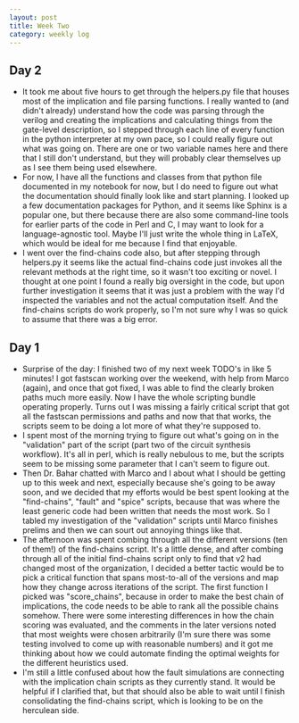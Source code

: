 ```yaml
---
layout: post 
title: Week Two 
category: weekly log
---
```


## Day 2
+ It took me about five hours to get through the helpers.py file that
houses most of the implication and file parsing functions. I really wanted to
(and didn't already) understand how the code was parsing through the verilog
and creating the implications and calculating things from the gate-level description,
so I stepped through each line of every function in the python interpreter at
my own pace, so I could really figure out what was going on. 
There are one or two variable names here and there that I still don't understand,
but they will probably clear themselves up as I see them being used elsewhere. 
+ For now, I have 
all the functions and classes from that python file documented in my notebook
for now, but I do need to figure out what the documentation should finally look
like and start planning. I looked up a few documentation packages for Python,
and it seems like Sphinx is a popular one, but there because there are also some 
command-line tools for earlier parts of the code in Perl and C, I may want to look
for a language-agnostic tool. Maybe I'll just write the whole thing in LaTeX, which would
be ideal for me because I find that enjoyable.
+ I went over the find-chains code also, but after stepping through helpers.py it seems like
the actual find-chains code just invokes all the relevant methods at the right time, so it
wasn't too exciting or novel. I thought at one point I found a really big oversight in the code,
but upon further investigation it seems that it was just a problem with the way I'd inspected
the variables and not the actual computation itself. And the find-chains scripts do work properly, so I'm 
not sure why I was so quick to assume that there was a big error.

## Day 1
 + Surprise of the day: I finished two of my next week TODO's in like 5 minutes! 
 I got fastscan working over the weekend, with help from Marco (again), and once
 that got fixed, I was able to find the clearly broken paths much more easily.
 Now I have the whole scripting bundle operating properly. Turns out I was
 missing a fairly critical script that got all the fastscan permissions and paths
 and now that that works, the scripts seem to be doing
 a lot more of what they're supposed to.
 + I spent most of the morning trying to figure out what's going on in the "validation"
 part of the script (part two of the circuit synthesis workflow). It's all in perl, 
 which is really nebulous to me, but the scripts seem to be missing some parameter
 that I can't seem to figure out.
 + Then Dr. Bahar chatted with Marco and I about what I should be
 getting up to this week and next, especially because she's going to be away soon, and 
 we decided that my efforts would be best spent looking at the 
 "find-chains", "fault" and "spice" scripts, because that was where the least generic
 code had been written that needs the most work. So I tabled my investigation of the
 "validation" scripts until Marco finishes prelims and then we can sourt out annoying things
 like that.
 + The afternoon was spent combing through all the different versions (ten of them!) of the 
 find-chains script. It's a little dense, and after combing through all of the initial find-chains
 script only to find that v2 had changed most of the organization, I decided a better
 tactic would be to pick a critical function that spans most-to-all of the versions and 
 map how they change across iterations of the script. The first function I picked was "score_chains",
 because in order to make the best chain of implications, the code needs to be able to
 rank all the possible chains somehow. There were some interesting differences in how
 the chain scoring was evaluated, and the comments in the later versions noted that
 most weights were chosen arbitrarily (I'm sure there was some testing involved
 to come up with reasonable numbers) and it got me thinking about how we could automate
 finding the optimal weights for the different heuristics used.
 + I'm still a little confused about how the fault simulations are connecting with
 the implication chain scripts as they currently stand. It would be helpful if I 
 clarified that, but that should also be able to wait until I finish consolidating the find-chains
 script, which is looking to be on the herculean side.
